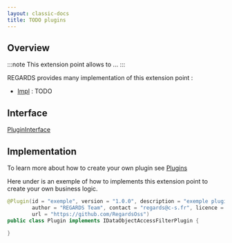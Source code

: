 ```yaml
---
layout: classic-docs
title: TODO plugins
---
```




## Overview

:::note
This extension point allows to ...
:::

REGARDS provides many implementation of this extension point :
 - [Impl](https://github.com/RegardsOss/regards-dam/blob/master/.../Impl.java) : TODO

## Interface

   [PluginInterface](https://github.com/RegardsOss/regards-dam/blob/master/.../IInterface.java)

## Implementation

To learn more about how to create your own plugin see [Plugins](/development/framework/modules/plugins/)

Here under is an exemple of how to implements this extension point to create your own business logic.

```java
@Plugin(id = "exemple", version = "1.0.0", description = "exemple plugin",
        author = "REGARDS Team", contact = "regards@c-s.fr", licence = "LGPLv3.0", owner = "CSSI",
        url = "https://github.com/RegardsOss")
public class Plugin implements IDataObjectAccessFilterPlugin {
   
}
```
